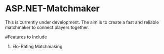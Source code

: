 # ASP.NET-Matchmaker
This is currently under development. The aim is to create a fast and reliable matchmaker to connect players together.

#Features to Include
1. Elo-Rating Matchmaking

